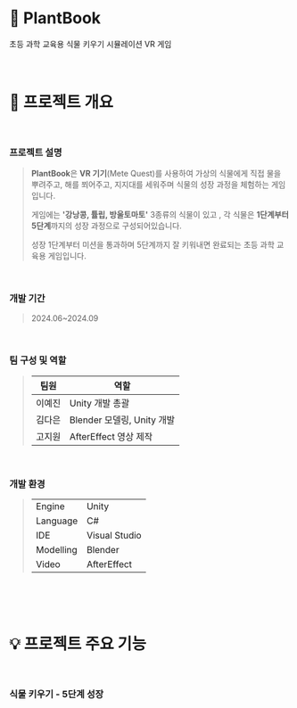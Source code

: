 # 🌱 PlantBook
초등 과학 교육용 식물 키우기 시뮬레이션 VR 게임
<br>
<br>
<br>

#  📃 프로젝트 개요
<br>

### 프로젝트 설명<br>
>**PlantBook**은 **VR 기기**(Mete Quest)를 사용하여 가상의 식물에게 직접 물을 뿌려주고, 해를 쬐어주고, 지지대를 세워주며 식물의 성장 과정을 체험하는 게임입니다.<br>
>
>게임에는 **'강낭콩, 튤립, 방울토마토'** 3종류의 식물이 있고 , 각 식물은 **1단계부터 5단계**까지의 성장 과정으로 구성되어있습니다.<br>
>
>성장 1단계부터 미션을 통과하며 5단계까지 잘 키워내면 완료되는 초등 과학 교육용 게임입니다.<br>
<br>

### 개발 기간 <br>
> 2024.06~2024.09
<br>

### 팀 구성 및 역할 <br>
>|팀원|역할|
>|---|---|
>|이예진|Unity 개발 총괄|
>|김다은|Blender 모델링, Unity 개발|
>|고지원|AfterEffect 영상 제작|
<br>

### 개발 환경 <br>
>|||
>|---|---|
>|Engine|Unity|
>|Language|C#|
>|IDE|Visual Studio|
>|Modelling|Blender|
>|Video|AfterEffect|
<br>
<br>
<br>

#  💡 프로젝트 주요 기능
<br>

### 식물 키우기 - 5단계 성장<br>
